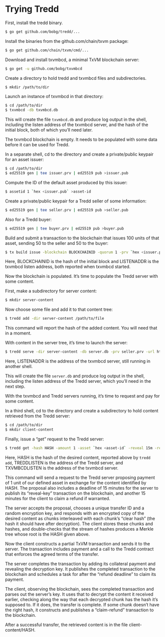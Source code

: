 # Trying Tredd

First, install the tredd binary.

```sh
$ go get github.com/bobg/tredd/...
```

Install the binaries from the github.com/chain/txvm package:

```sh
$ go get github.com/chain/txvm/cmd/...
```

Download and install txvmbcd, a minimal TxVM blockchain server:

```sh
$ go get -u github.com/bobg/txvmbcd
```

Create a directory to hold tredd and txvmbcd files and subdirectories.

```sh
$ mkdir /path/to/dir
```

Launch an instance of txvmbcd in that directory:

```sh
$ cd /path/to/dir
$ txvmbcd -db txvmbcd.db
```

This will create the file `txvmbcd.db` and produce log output in the shell,
including the listen address of the txvmbcd server,
and the hash of the initial block,
both of which you’ll need later.

The txvmbcd blockchain is empty.
It needs to be populated with some data before it can be used for Tredd.

In a separate shell,
cd to the directory and create a private/public keypair for an asset issuer:

```sh
$ cd /path/to/dir
$ ed25519 gen | tee issuer.prv | ed25519 pub >issuer.pub
```

Compute the ID of the default asset produced by this issuer:

```sh
$ assetid 1 `hex <issuer.pub` >asset-id
```

Create a private/public keypair for a Tredd seller of some information:

```sh
$ ed25519 gen | tee seller.prv | ed25519 pub >seller.pub
```

Also for a Tredd buyer:

```sh
$ ed25519 gen | tee buyer.prv | ed25519 pub >buyer.pub
```

Build and submit a transaction to the blockchain that issues 100 units of that asset,
sending 50 to the seller and 50 to the buyer:

```sh
$ tx build issue -blockchain BLOCKCHAINID -quorum 1 -prv `hex <issuer.prv` -pub `hex <issuer.pub` -amount 100 output -quorum 1 -pub `hex <seller.pub` -amount 50 -assetid `hex <asset-id` output -quorum 1 -pub `hex <buyer.pub` -amount 50 -assetid `hex <asset-id` | curl --data-binary @- http://LISTENADDR/submit
```

Here,
BLOCKCHAINID is the hash of the initial block and LISTENADDR is the txvmbcd listen address,
both reported when txvmbcd started.

Now the blockchain is populated. It’s time to populate the Tredd server with some content.

First, make a subdirectory for server content:

```sh
$ mkdir server-content
```

Now choose some file and add it to that content tree:

```sh
$ tredd add -dir server-content /path/to/file
```

This command will report the hash of the added content. You will need that in a moment.

With content in the server tree, it’s time to launch the server:

```sh
$ tredd serve -dir server-content -db server.db -prv seller.prv -url http://LISTENADDR
```

Here, LISTENADDR is the address of the txvmbcd server, still running in another shell.

This will create the file `server.db` and produce log output in the shell,
including the listen address of the Tredd server, which you’ll need in the next step.

With the txvmbcd and Tredd servers running, it’s time to request and pay for some content.

In a third shell,
cd to the directory and create a subdirectory to hold content retrieved from the Tredd server:

```sh
$ cd /path/to/dir
$ mkdir client-content
```

Finally, issue a “get” request to the Tredd server:

```sh
$ tredd get -hash HASH -amount 1 -asset `hex <asset-id` -reveal 15m -refund 15m -db client.db -prv buyer.prv -server http://TREDDLISTEN -bcurl http://TXVMBCDLISTEN -dir client-content
```

Here,
HASH is the hash of the desired content,
reported above by `tredd add`,
TREDDLISTEN is the address of the Tredd server,
and TXVMBCDLISTEN is the address of the txvmbcd server.

This command will send a request to the Tredd server proposing payment of 1 unit of our defined asset in exchange for the content identified by HASH.
The proposal also includes a deadline of 15 minutes for the server to publish its “reveal-key” transaction on the blockchain,
and another 15 minutes for the client to claim a refund if warranted.

The server accepts the proposal,
chooses a unique transfer ID and a random encryption key,
and responds with an encrypted copy of the desired content as chunks interleaved with each chunk’s “clear hash”
(the hash it should have after decryption).
The client stores these chunks and hashes,
and double-checks that the stream of hashes produces a Merkle tree whose root is the HASH given above.

Now the client constructs a partial TxVM transaction and sends it to the server.
The transaction includes payment and a call to the Tredd contract that enforces the agreed terms of the transfer.

The server completes the transaction by adding its collateral payment and revealing the decryption key.
It publishes the completed transaction to the blockchain and schedules a task for after the “refund deadline” to claim its payment.

The client,
observing the blockchain,
sees the completed transaction and parses out the server’s key.
It uses that to decrypt the content it received earlier,
checking along the way that each decrypted chunk has the hash it’s supposed to.
If it does,
the transfer is complete.
If some chunk doesn’t have the right hash,
it constructs and publishes a “claim-refund” transaction to the blockchain.

After a successful transfer,
the retrieved content is in the file client-content/HASH.
